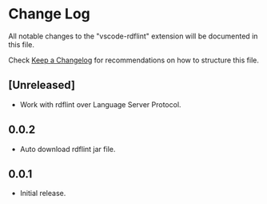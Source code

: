 # Change Log

All notable changes to the "vscode-rdflint" extension will be documented in this file.

Check [Keep a Changelog](http://keepachangelog.com/) for recommendations on how to structure this file.

## [Unreleased]

- Work with rdflint over Language Server Protocol.

## 0.0.2

- Auto download rdflint jar file.

## 0.0.1

- Initial release.
